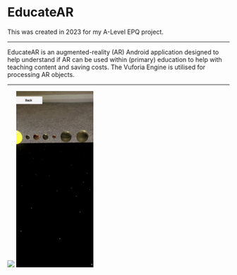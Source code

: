 # EducateAR

This was created in 2023 for my A-Level EPQ project.

---

EducateAR is an augmented-reality (AR) Android application designed to help understand if AR can be used within (primary) education to help with teaching content and saving costs. The Vuforia Engine is utilised for processing AR objects.

---

<img src="./Github%20assets/SkeletonModel.gif" height="400" />
<img src="./Github%20assets/SpaceModel.gif" height="400" />

